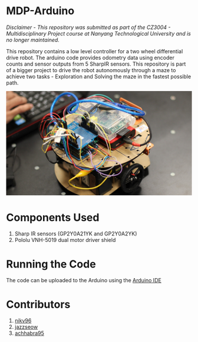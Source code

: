 # MDP-Arduino
<i>Disclaimer - This repository was submitted as part of the CZ3004 - Multidisciplinary Project course at Nanyang Technological University and is no longer maintained.</i>

This repository contains a low level controller for a two wheel differential drive robot. The arduino code provides odometry data using encoder counts and sensor outputs from 5 SharpIR sensors. This repository is part of a bigger project to drive the robot autonomously through a maze to achieve two tasks - Exploration and Solving the maze in the fastest possible path.

![The Robot](robot.jpeg)


# Components Used
1. Sharp IR sensors (GP2Y0A21YK and GP2Y0A2YK)
2. Pololu VNH-5019 dual motor driver shield

# Running the Code
The code can be uploaded to the Arduino using the [Arduino IDE](https://www.arduino.cc/)

# Contributors
1. [nikv96](https://github.com/nikv96)
2. [jazzseow](https://github.com/jazzseow)
3. [achhabra95](https://github.com/achhabra95)

